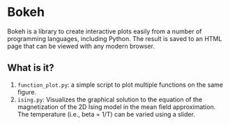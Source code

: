 # Bokeh
Bokeh is a library to create interactive plots easily from a number of
programming languages, including Python.  The result is saved to an HTML
page that can be viewed with any modern browser.

## What is it?
1. `function_plot.py`: a simple script to plot multiple functions on the
    same figure.
1. `ising.py`: Visualizes the graphical solution to the equation of the
    magnetization of the 2D Ising model in the mean field approximation.
    The temperature (i.e., beta = 1/T) can be varied using a slider.
